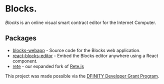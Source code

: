 # Blocks.

*Blocks* is an online visual smart contract editor for the Internet Computer.

## Packages

- [blocks-webapp](./packages/blocks-webapp) - Source code for the Blocks web application.
- [react-blocks-editor](./packages/react-blocks-editor) - Embed the Blocks editor anywhere using a React component.
- [rete](./packages/rete) - our expanded fork of [Rete.js](https://rete.js.org/#/)

This project was made possible via the [DFINITY Developer Grant Program](https://dfinity.org/grants/).
